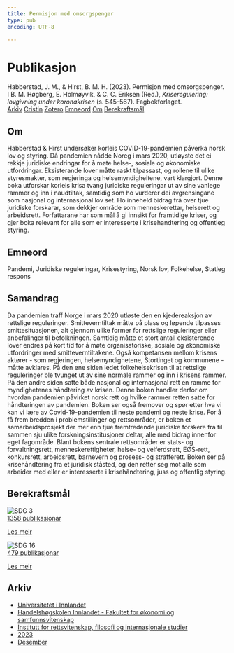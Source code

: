 ```yaml
---
title: Permisjon med omsorgspenger
type: pub
encoding: UTF-8

---
```

<h1>Publikasjon</h1>
<article id="csl-bib-container-94ZDFYS2" class="csl-bib-container">
  <div class="csl-bib-body"> <div class="csl-entry">Habberstad, J. M., &#38; Hirst, B. M. H. (2023). Permisjon med omsorgspenger. I B. M. Høgberg, E. Holmøyvik, &#38; C. C. Eriksen (Red.), <i>Kriseregulering: lovgivning under koronakrisen</i> (s. 545–567). Fagbokforlaget.</div> </div>
  <div class="csl-bib-buttons">
    <a href="#taxonomy-article-94ZDFYS2" alt="archive" class="csl-bib-button">Arkiv</a>
    <a href="https://app.cristin.no/results/show.jsf?id=2216231" alt="Cristin" class="csl-bib-button">Cristin</a>
    <a href="http://zotero.org/groups/5881554/items/94ZDFYS2" alt="Zotero" class="csl-bib-button">Zotero</a>
    <a href="#keywords-article-94ZDFYS2" alt="keywords" class="csl-bib-button">Emneord</a>
    <a href="#about-article-94ZDFYS2" alt="about_pub" class="csl-bib-button">Om</a>
    <a href="#sdg-article-94ZDFYS2" alt="sdg" class="csl-bib-button">Berekraftsmål</a>
  </div>
  <div id="csl-bib-meta-container-94ZDFYS2"></div>
</article>
<div id="csl-bib-meta-94ZDFYS2" class="csl-bib-meta">
  <article id="about-article-94ZDFYS2" class="about_pub-article">
    <h1>Om</h1>
    Habberstad & Hirst undersøker korleis COVID-19-pandemien påverka norsk lov og styring. Då pandemien nådde Noreg i mars 2020, utløyste det ei rekkje juridiske endringar for å møte helse-, sosiale og økonomiske utfordringar. Eksisterande lover måtte raskt tilpassast, og rollene til ulike styresmakter, som regjeringa og helsemyndigheitene, vart klargjort. Denne boka utforskar korleis krisa tvang juridiske reguleringar ut av sine vanlege rammer og inn i naudtiltak, samtidig som ho vurderer dei avgrensingane som nasjonal og internasjonal lov set. Ho inneheld bidrag frå over tjue juridiske forskarar, som dekkjer område som menneskerettar, helserett og arbeidsrett. Forfattarane har som mål å gi innsikt for framtidige kriser, og gjer boka relevant for alle som er interesserte i krisehandtering og offentleg styring.
  </article>
  <article id="keywords-article-94ZDFYS2" class="keywords-article">
    <h1>Emneord</h1>
    Pandemi, Juridiske reguleringar, Krisestyring, Norsk lov, Folkehelse, Statleg respons
  </article>
  <article id="abstract-article-94ZDFYS2" class="abstract-article">
    <h1>Samandrag</h1>
    Da pandemien traff Norge i mars 2020 utløste den en kjedereaksjon av rettslige reguleringer. Smitteverntiltak måtte på plass og løpende tilpasses smittesituasjonen, alt gjennom ulike former for rettslige reguleringer eller anbefalinger til befolkningen. Samtidig måtte et stort antall eksisterende lover endres på kort tid for å møte organisatoriske, sosiale og økonomiske utfordringer med smitteverntiltakene. Også kompetansen mellom krisens aktører - som regjeringen, helsemyndighetene, Stortinget og kommunene - måtte avklares. På den ene siden ledet folkehelsekrisen til at rettslige reguleringer ble tvunget ut av sine normale rammer og inn i krisens rammer. På den andre siden satte både nasjonal og internasjonal rett en ramme for myndighetenes håndtering av krisen. Denne boken handler derfor om hvordan pandemien påvirket norsk rett og hvilke rammer retten satte for håndteringen av pandemien. Boken ser også fremover og spør etter hva vi kan vi lære av Covid-19-pandemien til neste pandemi og neste krise. For å få frem bredden i problemstillinger og rettsområder, er boken et samarbeidsprosjekt der mer enn tjue fremtredende juridiske forskere fra til sammen sju ulike forskningsinstitusjoner deltar, alle med bidrag innenfor eget fagområde. Blant bokens sentrale rettsområder er stats- og forvaltningsrett, menneskerettigheter, helse- og velferdsrett, EØS-rett, konkursrett, arbeidsrett, barnevern og prosess- og strafferett. Boken ser på krisehåndtering fra et juridisk ståsted, og den retter seg mot alle som arbeider med eller er interesserte i krisehåndtering, juss og offentlig styring.
  </article>
  <article id="sdg-article-94ZDFYS2" class="sdg-article">
    <h1>Berekraftsmål</h1>
    <div class="sdg-container"><div id="sdg3" class="sdg">
        <img src="{{< params subfolder >}}images/sdg/sdg03_nn.png" class="image" alt="SDG 3">
        <div class="sdg-overlay">
          <a href="/nn/archive/?key=?sdg=3#archive" class="sdg-publication-count"><span>1358</span> publikasjonar</a>
          <p><a href="https://fn.no/om-fn/fns-baerekraftsmaal/god-helse-og-livskvalitet?lang=nno-NO" class="sdg-read-more">Les meir</a></p>
        </div>
      </div> <div id="sdg16" class="sdg">
        <img src="{{< params subfolder >}}images/sdg/sdg16_nn.png" class="image" alt="SDG 16">
        <div class="sdg-overlay">
          <a href="/nn/archive/?key=?sdg=16#archive" class="sdg-publication-count"><span>479</span> publikasjonar</a>
          <p><a href="https://fn.no/om-fn/fns-baerekraftsmaal/fred-rettferdighet-og-velfungerende-institusjoner?lang=nno-NO" class="sdg-read-more">Les meir</a></p>
        </div>
      </div></div>
  </article>
  <article id="taxonomy-article-94ZDFYS2" class="taxonomy-article">
    <h1>Arkiv</h1>
    <ul>
      <li>
        <a href="/nn/archive/?key=3DCRN523">Universitetet i Innlandet</a>
      </li>
      <li>
        <a href="/nn/archive/?key=DU8Q9LN9">Handelshøgskolen Innlandet - Fakultet for økonomi og samfunnsvitenskap</a>
      </li>
      <li>
        <a href="/nn/archive/?key=ITYAG68H">Institutt for rettsvitenskap, filosofi og internasjonale studier</a>
      </li>
      <li>
        <a href="/nn/archive/?key=8Y35X54R">2023</a>
      </li>
      <li>
        <a href="/nn/archive/?key=X4W8KQ7V">Desember</a>
      </li>
    </ul>
  </article>
</div>
